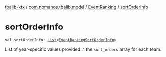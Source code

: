 [tbalib-ktx](../../index.md) / [com.npmanos.tbalib.model](../index.md) / [EventRanking](index.md) / [sortOrderInfo](./sort-order-info.md)

# sortOrderInfo

`val sortOrderInfo: `[`List`](https://kotlinlang.org/api/latest/jvm/stdlib/kotlin.collections/-list/index.html)`<`[`EventRankingSortOrderInfo`](../-event-ranking-sort-order-info/index.md)`>`

List of year-specific values provided in the `sort_orders` array for each team.

